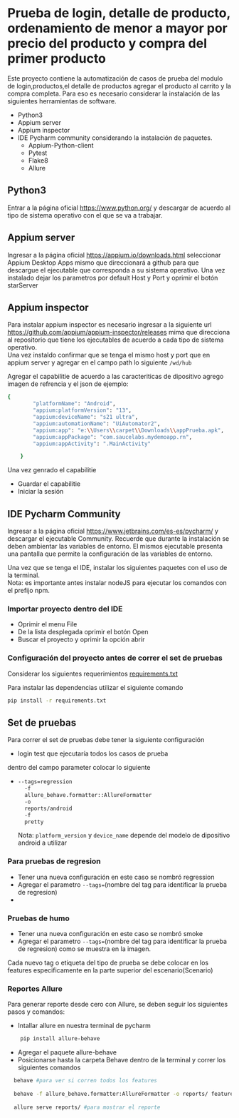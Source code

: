 # Prueba de login, detalle de producto, ordenamiento de menor a mayor por precio del producto y compra del primer producto

Este proyecto contiene la automatización de casos de prueba del modulo de login,productos,el detalle de productos agregar el producto al carrito y la compra completa.
Para eso es necesario considerar la instalación de las siguientes herramientas de software.

* Python3
* Appium server
* Appium inspector
* IDE Pycharm community considerando la instalación de paquetes.
    * Appium-Python-client
    * Pytest
    * Flake8
    * Allure

## Python3
Entrar a la página oficial https://www.python.org/ y descargar de acuerdo al tipo de sistema operativo con el que se va a trabajar.  

## Appium server
Ingresar a la página oficial https://appium.io/downloads.html seleccionar Appium Desktop Apps mismo que direccionará a github para que descargue el ejecutable que corresponda a su sistema operativo.
Una vez instalado dejar los parametros por default Host y Port y oprimir el botón starServer


## Appium inspector
Para instalar appium inspector es necesario ingresar a la siguiente url https://github.com/appium/appium-inspector/releases mima que direcciona al repositorio que tiene los ejecutables de acuerdo a cada tipo de sistema operativo.   
Una vez instaldo confirmar que se tenga el mismo host y port que en appium server y agregar en el campo path lo siguiente `/wd/hub`  
  
Agregar el capabilitie de acuerdo a las caracteriticas de dipositivo agrego imagen de refrencia y el json de ejemplo:
  
```bash
{
        "platformName": "Android",
        "appium:platformVersion": "13",
        "appium:deviceName": "s21 ultra",
        "appium:automationName": "UiAutomator2",
        "appium:app": "e:\\Users\\carpet\\Downloads\\appPrueba.apk",
        "appium:appPackage": "com.saucelabs.mydemoapp.rn",
        "appium:appActivity": ".MainActivity"

    }
```
Una vez genrado el capabilitie
* Guardar el capabilitie
* Iniciar la sesión

## IDE Pycharm Community
Ingresar a la página oficial https://www.jetbrains.com/es-es/pycharm/ y descargar el
ejecutable Community. Recuerde que durante la instalación se deben ambientar las variables de entorno.
El mismos ejecutable presenta una pantalla que permite la configuración de las variables de entorno. 

Una vez que se tenga el IDE, instalar los siguientes paquetes con el uso de la terminal.  
Nota: es importante antes instalar nodeJS para ejecutar los comandos con el prefijo npm. 


### Importar proyecto dentro del IDE
* Oprimir el menu File
* De la lista desplegada oprimir el botón Open
* Buscar el proyecto y oprimir la opción abrir


### Configuración del proyecto antes de correr el set de pruebas

Considerar los siguientes requerimientos [requirements.txt](requirements.txt)

Para instalar las dependencias utilizar el siguiente comando
  
 ```bash
pip install -r requirements.txt
``` 

## Set de pruebas

Para correr el set de pruebas debe tener la siguiente configuración 

* login test que ejecutaría todos los casos de prueba

dentro del campo parameter colocar lo siguiente
* ```bash
  --tags=regression
    -f
    allure_behave.formatter::AllureFormatter
    -o
    reports/android
    -f
    pretty
  ```  
  Nota: `platform_version` y `device_name` depende del modelo de dipositivo android a utilizar  
  

### Para pruebas de regresion 
* Tener una nueva configuración en este caso se nombró regression
* Agregar el parametro `--tags=`(nombre del tag para identificar la prueba de regresion)
* 
### Pruebas de humo
* Tener una nueva configuración en este caso se nombró smoke
* Agregar el parametro `--tags=`(nombre del tag para identificar la prueba de regresion) como se muestra en la imagen.

Cada nuevo tag o etiqueta del tipo de prueba se debe colocar en los features especificamente en la parte superior del escenario(Scenario)
  
### Reportes Allure  

Para generar reporte desde cero con Allure, se deben seguir los siguientes pasos y comandos:

* Intallar allure en nuestra terminal de pycharm 
```bash
    pip install allure-behave
  ```  
* Agregar el paquete allure-behave
* Posicionarse hasta la carpeta Behave dentro de la terminal y correr los siguientes comandos
```bash
  behave #para ver si corren todos los features 
  
  behave -f allure_behave.formatter:AllureFormatter -o reports/ features # para generar la carpeta reports y correr las pruebas 
  
  allure serve reports/ #para mostrar el reporte
```